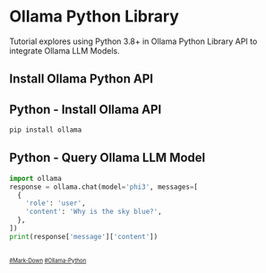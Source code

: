 # Ollama Python Library
Tutorial explores using Python 3.8+ in Ollama Python Library API to integrate Ollama LLM Models.
## Install Ollama Python API
## Python - Install Ollama API
```bash
pip install ollama
```
## Python - Query Ollama LLM Model
```python
import ollama
response = ollama.chat(model='phi3', messages=[
  {
    'role': 'user',
    'content': 'Why is the sky blue?',
  },
])
print(response['message']['content'])
```

##

##

<sub><sub>
[#Mark-Down](https://daringfireball.net/projects/markdown)
[#Ollama-Python](https://github.com/ollama/ollama-python)
